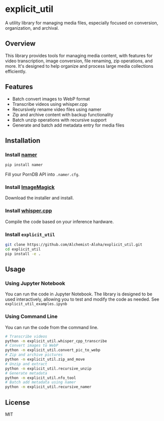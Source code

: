 # explicit_util

A utility library for managing media files, especially focused on conversion, organization, and archival.

## Overview

This library provides tools for managing media content, with features for video transcription, image conversion, file renaming, zip operations, and more. It's designed to help organize and process large media collections efficiently.

## Features

- Batch convert images to WebP format
- Transcribe videos using whisper.cpp
- Recursively rename video files using namer
- Zip and archive content with backup functionality
- Batch unzip operations with recursive support
- Generate and batch add metadata entry for media files

## Installation

### Install [namer](https://github.com/ThePornDatabase/namer)

```bash
pip install namer
```

Fill your PornDB API into `.namer.cfg`.

### Install [ImageMagick](https://imagemagick.org/script/download.php)

Download the installer and install.

### Install [whisper.cpp](https://github.com/ggerganov/whisper.cpp)

Compile the code based on your inference hardware.

### Install `explicit_util`

```bash
git clone https://github.com/Alchemist-Aloha/explicit_util.git
cd explicit_util
pip install -e .
```

## Usage

### Using Jupyter Notebook

You can run the code in Jupyter Notebook. The library is designed to be used interactively, allowing you to test and modify the code as needed. See `explicit_util_examples.ipynb`

### Using Command Line

You can run the code from the command line.

```bash
# Transcribe videos
python -m explicit_util.whisper_cpp_transcribe
# Convert images to WebP
python -m explicit_util.convert_pic_to_webp
# Zip and archive pictures
python -m explicit_util.zip_and_move
# Unzip and extract
python -m explicit_util.recursive_unzip
# Generate metadata
python -m explicit_util.nfo_tool
# Batch add metadata using namer
python -m explicit_util.recursive_namer
```

## License

MIT
